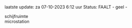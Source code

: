 laatste update: 
za 07-10-2023  6:12   uur 
Status: FAALT - geel - 
<div class="service R">schijfruimte</div><div class="service R">microstation</div>